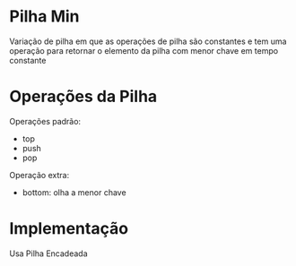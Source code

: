 # Pilha Min

Variação de pilha em que as operações de pilha são constantes e tem uma operação para retornar o elemento da pilha com menor chave em tempo constante


# Operações da Pilha

Operações padrão:
- top
- push
- pop

Operação extra:
- bottom: olha a menor chave



# Implementação

Usa Pilha Encadeada
